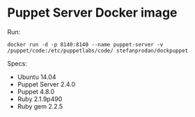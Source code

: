 # Puppet Server Docker image

Run:

```
docker run -d -p 8140:8140 --name puppet-server -v /puppet/code:/etc/puppetlabs/code/ stefanprodan/dockpuppet
```

Specs:
 - Ubuntu 14.04
 - Puppet Server 2.4.0
 - Puppet 4.8.0
 - Ruby 2.1.9p490
 - Ruby gem 2.2.5
 